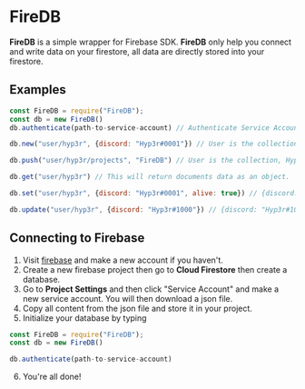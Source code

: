 # FireDB
**FireDB** is a simple wrapper for Firebase SDK. **FireDB** only help you connect and write data on your firestore, all data are directly stored into your firestore.

## Examples
```javascript
const FireDB = require("FireDB");
const db = new FireDB()
db.authenticate(path-to-service-account) // Authenticate Service Account

db.new("user/hyp3r", {discord: "Hyp3r#0001"}) // User is the collection, Hyp3r is your document. This will create a new collection.

db.push("user/hyp3r/projects", "FireDB") // User is the collection, Hyp3r is your document, and Projects is your array. This will push "FireDB" in "projects" array.

db.get("user/hyp3r") // This will return documents data as an object.

db.set("user/hyp3r", {discord: "Hyp3r#0001", alive: true}) // {discord: "Hyp3r#0001", alive: true}

db.update("user/hyp3r", {discord: "Hyp3r#1000"}) // {discord: "Hyp3r#1000", alive: true}
```

## Connecting to Firebase
1. Visit [firebase](https://firebase.google.com) and make a new account if you haven't.
2. Create a new firebase project then go to **Cloud Firestore** then create a database.
3. Go to **Project Settings** and then click "Service Account" and make a new service account. You will then download a json file.
4. Copy all content from the json file and store it in your project.
5. Initialize your database by typing 
```javascript
const FireDB = require("FireDB");
const db = new FireDB()

db.authenticate(path-to-service-account)
```
6. You're all done!
